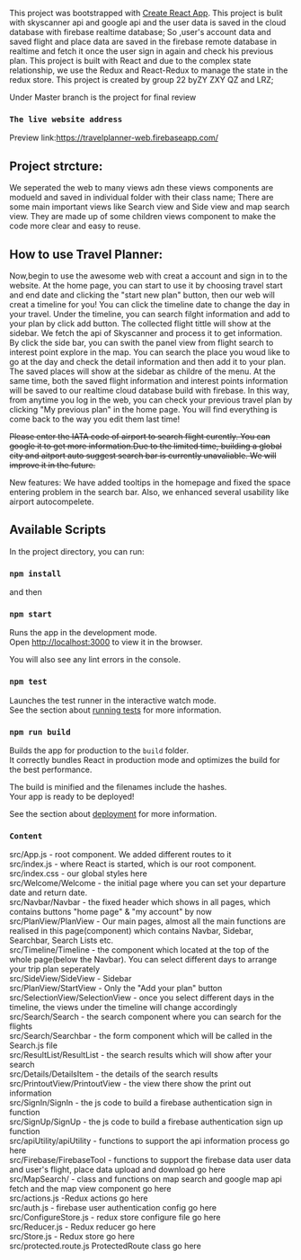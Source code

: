This project was bootstrapped with [Create React App](https://github.com/facebook/create-react-app).
This project is bulit with skyscanner api and google api and the user data is saved in the cloud database with firebase realtime database; So ,user's account data and saved flight and place data are saved in the firebase remote database in realtime and fetch it once the user sign in again and check his previous plan. This project is built with React and due to the complex state relationship, we use the Redux and React-Redux to manage the state in the redux store.
This project is created by group 22 byZY ZXY QZ and LRZ;

Under Master branch is the project for final review

### `The live website address`
Preview link:https://travelplanner-web.firebaseapp.com/

## Project strcture:
We seperated the web to many views adn these views components are modueld and saved in individual folder with their class name; There are some main important views like Search view and Side view and map search view. They are made up of some children views component to make the code more clear and easy to reuse.


## How to use Travel Planner:

Now,begin to use the awesome web with creat a account and sign in to the website. At the home page, you can start to use it by choosing travel start and end date and clicking the "start new plan" button, then our web will creat a timeline for you! You can click the timeline date to change the day in your travel. Under the timeline, you can search filght information and add to your plan by click add button. The collected flight tittle will show at the sidebar. We fetch the api of Skyscanner and process it to get information. By click the side bar, you can swith the panel view from flight search to interest point explore in the map. You can search the place you woud like to go at the day and check the detail information and then add it to your plan. The saved places will show at the sidebar as childre of the menu. At the same time, both the saved flight information and interest points information will be saved to our realtime  cloud database build with firebase. In this way, from anytime you log in the web, you can check your previous travel plan by clicking "My previous plan" in the home page. You will find everything is come back to the way you edit them last time!

~~Please enter the IATA code of airport to search flight curently. You can google it to get more information.Due to the limited time, building a global city and aitport auto suggest search bar is currently unavaliable. We will improve it in the future.~~

New features:
We have added tooltips in the homepage and fixed the space entering problem in the search bar. Also, we enhanced several usability like airport autocompelete.

## Available Scripts

In the project directory, you can run:
### `npm install`

and then

### `npm start`

Runs the app in the development mode.<br>
Open [http://localhost:3000](http://localhost:3000) to view it in the browser.


You will also see any lint errors in the console.

### `npm test`

Launches the test runner in the interactive watch mode.<br>
See the section about [running tests](https://facebook.github.io/create-react-app/docs/running-tests) for more information.

### `npm run build`

Builds the app for production to the `build` folder.<br>
It correctly bundles React in production mode and optimizes the build for the best performance.

The build is minified and the filenames include the hashes.<br>
Your app is ready to be deployed!

See the section about [deployment](https://facebook.github.io/create-react-app/docs/deployment) for more information.

### `Content` 
src/App.js - root component. We added different routes to it<br>
src/index.js - where React is started, which is our root component.<br>
src/index.css - our global styles here<br>
src/Welcome/Welcome - the initial page where you can set your departure date and return date.<br>
src/Navbar/Navbar - the fixed header which shows in all pages, which contains buttons "home page" & "my account" by now<br>
src/PlanView/PlanView - Our main pages, almost all the main functions are realised in this page(component) which contains Navbar, Sidebar, Searchbar, Search Lists etc.<br>
src/Timeline/Timeline - the component which located at the top of the whole page(below the Navbar). You can select different days to arrange your trip plan seperately<br>
src/SideView/SideView - Sidebar<br>
src/PlanView/StartView - Only the "Add your plan" button<br>
src/SelectionView/SelectionView - once you select different days in the timeline, the views under the timeline will change accordingly<br>
src/Search/Search - the search component where you can search for the flights<br>
src/Search/Searchbar - the form component which will be called in the Search.js file<br>
src/ResultList/ResultList - the search results which will show after your search<br>
src/Details/DetailsItem - the details of the search results<br>
src/PrintoutView/PrintoutView - the view there show the print out information<br>
src/SignIn/SignIn - the js code to build a firebase authentication sign in function<br>
src/SignUp/SignUp - the js code to build a firebase authentication sign up function<br>
src/apiUtility/apiUtility - functions to support the api information process go here<br>
src/Firebase/FirebaseTool - functions to support the firebase data user data and user's flight, place data upload and download go here<br>
src/MapSearch/ - class and functions on map search and google map api fetch and the map view component go here<br>
src/actions.js -Redux actions go here<br>
src/auth.js -  firebase user authentication config go here<br>
src/ConfigureStore.js - redux store configure file go here<br>
src/Reducer.js - Redux reducer go here<br>
src/Store.js - Redux store go here<br>
src/protected.route.js ProtectedRoute class go here<br>


